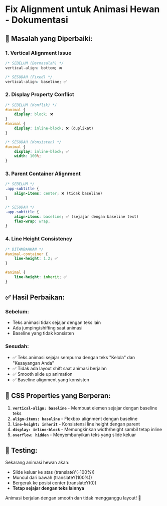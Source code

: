 # Fix Alignment untuk Animasi Hewan - Dokumentasi

## 🔧 Masalah yang Diperbaiki:

### 1. **Vertical Alignment Issue**
```css
/* SEBELUM (Bermasalah) */
vertical-align: bottom; ❌

/* SESUDAH (Fixed) */
vertical-align: baseline; ✅
```

### 2. **Display Property Conflict**
```css
/* SEBELUM (Konflik) */
#animal {
    display: block; ❌
}
#animal {
    display: inline-block; ❌ (duplikat)
}

/* SESUDAH (Konsisten) */
#animal {
    display: inline-block; ✅
    width: 100%;
}
```

### 3. **Parent Container Alignment**
```css
/* SEBELUM */
.app-subtitle {
    align-items: center; ❌ (tidak baseline)
}

/* SESUDAH */
.app-subtitle {
    align-items: baseline; ✅ (sejajar dengan baseline text)
    flex-wrap: wrap;
}
```

### 4. **Line Height Consistency**
```css
/* DITAMBAHKAN */
#animal-container {
    line-height: 1.2; ✅
}

#animal {
    line-height: inherit; ✅
}
```

## ✅ Hasil Perbaikan:

### **Sebelum:**
- Teks animasi tidak sejajar dengan teks lain
- Ada jumping/shifting saat animasi
- Baseline yang tidak konsisten

### **Sesudah:**
- ✅ Teks animasi sejajar sempurna dengan teks "Kelola" dan "Kesayangan Anda"
- ✅ Tidak ada layout shift saat animasi berjalan
- ✅ Smooth slide up animation
- ✅ Baseline alignment yang konsisten

## 🎯 CSS Properties yang Berperan:

1. **`vertical-align: baseline`** - Membuat elemen sejajar dengan baseline teks
2. **`align-items: baseline`** - Flexbox alignment dengan baseline
3. **`line-height: inherit`** - Konsistensi line height dengan parent
4. **`display: inline-block`** - Memungkinkan width/height sambil tetap inline
5. **`overflow: hidden`** - Menyembunyikan teks yang slide keluar

## 🚀 Testing:
Sekarang animasi hewan akan:
- Slide keluar ke atas (translateY(-100%))
- Muncul dari bawah (translateY(100%)) 
- Bergerak ke posisi center (translateY(0))
- **Tetap sejajar dengan teks lainnya**

Animasi berjalan dengan smooth dan tidak mengganggu layout! 🎉
